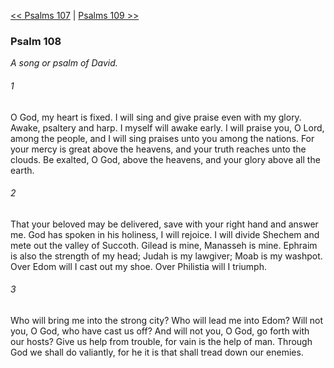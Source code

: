 [<< Psalms 107](Psalms%20107.md)  |  [Psalms 109 >>](Psalms%20109.md)

### Psalm 108

*A song or psalm of David.*

###### 1
O God, my heart is fixed. I will sing and give praise even with my glory. Awake, psaltery and harp. I myself will awake early. I will praise you, O Lord, among the people, and I will sing praises unto you among the nations. For your mercy is great above the heavens, and your truth reaches unto the clouds. Be exalted, O God, above the heavens, and your glory above all the earth.

###### 2
That your beloved may be delivered, save with your right hand and answer me. God has spoken in his holiness, I will rejoice. I will divide Shechem and mete out the valley of Succoth. Gilead is mine, Manasseh is mine. Ephraim is also the strength of my head; Judah is my lawgiver; Moab is my washpot. Over Edom will I cast out my shoe. Over Philistia will I triumph.

###### 3
Who will bring me into the strong city? Who will lead me into Edom? Will not you, O God, who have cast us off? And will not you, O God, go forth with our hosts? Give us help from trouble, for vain is the help of man. Through God we shall do valiantly, for he it is that shall tread down our enemies.